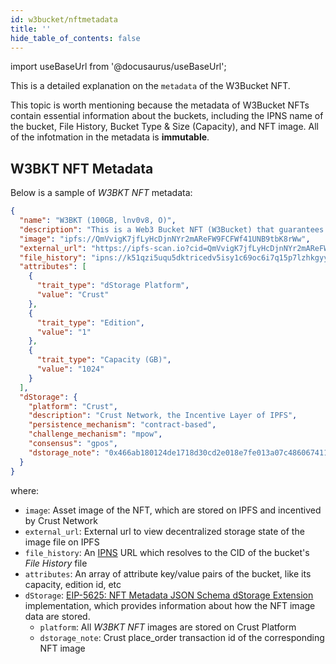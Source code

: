 ```yaml
---
id: w3bucket/nftmetadata
title: ''
hide_table_of_contents: false
---
```


import useBaseUrl from '@docusaurus/useBaseUrl';

This is a detailed explanation on the `metadata` of the W3Bucket NFT.  

This topic is worth mentioning because the metadata of W3Bucket NFTs contain essential information about the buckets, including the IPNS name of the bucket, File History, Bucket Type & Size (Capacity), and NFT image. All of the infotmation in the metadata is **immutable**.

## W3BKT NFT Metadata

Below is a sample of *W3BKT NFT* metadata:

```json
{
  "name": "W3BKT (100GB, lnv0v8, O)",
  "description": "This is a Web3 Bucket NFT (W3Bucket) that guarantees decentralized, immutable and timeless file storage by Cloud3.\n\n**W3Bucket Type**: Original\n\n**W3Bucket Size**: 100GB\n\n**W3Bucket IPNS**: k51qzi5uqu5dlvj2baxnqndepeb86cbk3ng7n3i46uzyxzyqj2xjonzllnv0v8",
  "image": "ipfs://QmVvigK7jfLyHcDjnNYr2mAReFW9FCFWf41UNB9tbK8rWw",
  "external_url": "https://ipfs-scan.io?cid=QmVvigK7jfLyHcDjnNYr2mAReFW9FCFWf41UNB9tbK8rWw",
  "file_history": "ipns://k51qzi5uqu5dktricedv5isy1c69oc6i7q15p7lzhkgyyarkdgz350emmvwnwa",
  "attributes": [
    {
      "trait_type": "dStorage Platform", 
      "value": "Crust"
    },
    {
      "trait_type": "Edition", 
      "value": "1"
    },
    {
      "trait_type": "Capacity (GB)", 
      "value": "1024"
    }
  ],
  "dStorage": {
    "platform": "Crust",
    "description": "Crust Network, the Incentive Layer of IPFS",
    "persistence_mechanism": "contract-based",
    "challenge_mechanism": "mpow",
    "consensus": "gpos",
    "dstorage_note": "0x466ab180124de1718d30cd2e018e7fe013a07c4860674110ccd13e97eb31ae16"
  }
}
```

where:

- `image`: Asset image of the NFT, which are stored on IPFS and incentived by Crust Network
- `external_url`: External url to view decentralized storage state of the image file on IPFS
- `file_history`: An [IPNS](https://docs.ipfs.tech/concepts/ipns) URL which resolves to the CID of the bucket's *File History* file
- `attributes`: An array of attribute key/value pairs of the bucket, like its capacity, edition id, etc
- `dStorage`: [EIP-5625: NFT Metadata JSON Schema dStorage Extension](https://eips.ethereum.org/EIPS/eip-5625) implementation, which provides information about how the NFT image data are stored.
  - `platform`: All *W3BKT NFT* images are stored on Crust Platform
  - `dstorage_note`: Crust place_order transaction id of the corresponding NFT image



